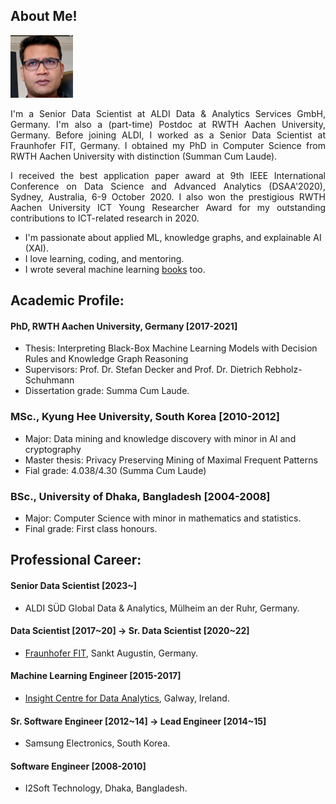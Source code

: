 ## About Me!
<img class="profile-picture" src="img/1664312512000.jpg" width="100">

<p style='text-align: justify;'> I'm a Senior Data Scientist at ALDI Data & Analytics Services GmbH, Germany. I'm also a (part-time) Postdoc at RWTH Aachen University, Germany. Before joining ALDI, I worked as a Senior Data Scientist at Fraunhofer FIT, Germany. I obtained my PhD in Computer Science from RWTH Aachen University with distinction (Summan Cum Laude).</p>
  
<p style='text-align: justify;'> I received the best application paper award at 9th IEEE International Conference on Data Science and Advanced Analytics (DSAA'2020),  Sydney, Australia, 6-9 October 2020. I also won the prestigious RWTH Aachen University ICT Young Researcher Award for my outstanding contributions to ICT-related research in 2020. </p>

- I'm passionate about applied ML, knowledge graphs, and explainable AI (XAI). 
- I love learning, coding, and mentoring. 
- I wrote several machine learning [books](https://www.amazon.com/s?k=Md.+Rezaul+Karim&ref=nb_sb_noss) too.

<!-- ### **Disclaimers:** <span style="color:red"> opinions are mine, not my employer's!</span> 
 -->
## Academic Profile:
#### PhD, RWTH Aachen University, Germany [2017-2021]
- Thesis: Interpreting Black-Box Machine Learning Models with Decision Rules and Knowledge Graph Reasoning 
- Supervisors: Prof. Dr. Stefan Decker and Prof. Dr. Dietrich Rebholz-Schuhmann
- Dissertation grade: Summa Cum Laude.

### MSc., Kyung Hee University, South Korea [2010-2012]
- Major: Data mining and knowledge discovery with minor in AI and cryptography
- Master thesis: Privacy Preserving Mining of Maximal Frequent Patterns
- Fial grade: 4.038/4.30 (Summa Cum Laude)

### BSc., University of Dhaka, Bangladesh [2004-2008]
- Major: Computer Science with minor in mathematics and statistics.
- Final grade: First class honours.

## Professional Career: 
#### Senior Data Scientist [2023~]
- ALDI SÜD Global Data & Analytics, Mülheim an der Ruhr, Germany. 

#### Data Scientist [2017~20] -> Sr. Data Scientist [2020~22]
- [Fraunhofer FIT](https://www.fit.fraunhofer.de/en/business-areas/data-science-and-artificial-intelligence.html), Sankt Augustin, Germany. 

#### Machine Learning Engineer [2015-2017]
- [Insight Centre for Data Analytics](https://www.insight-centre.org/), Galway, Ireland.

#### Sr. Software Engineer [2012~14] -> Lead Engineer [2014~15]
-  Samsung Electronics, South Korea.

#### Software Engineer [2008-2010]
- I2Soft Technology, Dhaka, Bangladesh.
